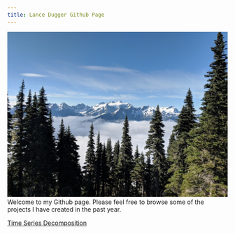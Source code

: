 ```yaml
---
title: Lance Dugger Github Page
---
```


![Mountains](\Mountains.jpg)
Welcome to my Github page.  Please feel free to browse some of the projects I have created in the past year.

[Time Series Decomposition](/TimeSeriesDecomp/index.md)
